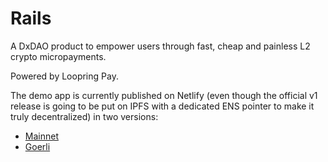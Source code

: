 # Rails

A DxDAO product to empower users through fast, cheap and painless L2 crypto micropayments.

Powered by Loopring Pay.

The demo app is currently published on Netlify (even though the official v1 release is going to be put on IPFS with a dedicated ENS pointer to make it truly decentralized) in two versions:

-   [Mainnet](https://loopring-pay-ui.netlify.app/)
-   [Goerli](https://goerli-loopring-pay-ui.netlify.app/auth)
